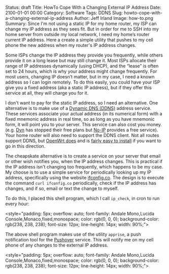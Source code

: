 Status: draft
Title: HowTo Cope With a Changing External IP Address
Date: 2100-01-01 00:00
Category: Software
Tags: DDNS
Slug: howto-cope-with-a-changing-external-ip-address
Author: Jeff Irland
Image: how-to.png
Summary: Since I'm not using a static IP for my home router, my ISP can change my IP address as they sees fit. But in order for me to SSH into my home server from outside my local network, I need my home’s router current IP address.  Here a create a simple utility that pushes to my cell phone the new address when my router's IP address changes.

Some ISPs change the IP address they provide you frequently,
while others provide it on a long lease but may still change it.
Most ISPs allocate their range of IP addresses dynamically (using DHCP),
and the “lease” is often set to 24 hours,
which is why your address might change frequently.
For most users, changing IP doesn’t matter,
but in my case, I need a known address so I can login remotely.
To do this easily, you could have your ISP give you a fixed address
(aka a static IP address),
but if they offer this service at all, they will charge you for it.

I don't want to pay for the static IP address, so I need an alternative.
One alternative is to make use of a [Dynamic DNS (DDNS)][01] address service.
These services associate your actual address (in its numerical form)
with a fixed mnemonic address in real time,
so as long as you have  mnemonic form, it will point you to  your server.
This service can also cost you money.
(e.g. [Dyn][02] has stopped their free plans
but [No-IP][03] provides a free service).
Your home router will also need to support the DDNS client.
Not all routes support DDNS,
but [OpenWrt does][04] and is [fairly easy to install][05]
if you want to go in this direction.

The cheapskate alternative is to create a service on your server
that email or other wish notifies you, when the IP address changes.
This is practical if the IP address isn't changing too frequently,
which happens to be my case.
My choose is to use a  simple service for periodically looking up my IP address,
specifically using the website [ifconfig.co][06].
The design is to execute the command `curl ifconfig.co` periodically,
check if the IP address has changes, and if so, email or text the change to myself.

To do this, I placed this shell program, which I call `ip_check`,
in cron to run every hour:

<!-- -------- Start: Gist Code Snippet --------- -->
<style="padding: 5px; overflow: auto; font-family: Andale Mono,Lucida Console,Monaco,fixed,monospace; color: rgb(0, 0, 0); background-color: rgb(238, 238, 238); font-size: 12px; line-height: 14px; width: 90%;">
    <script src="xxx ip_check xxx"></script>
</style>
<!-- --------- End: Gist Code Snippet ---------- -->

The above shell program makes use of the utility `apprise`,
a push notification tool for the [Pushover][07] service.
This will notify me on my cell phone of any changes to the external IP address.

<!-- -------- Start: Gist Code Snippet --------- -->
<style="padding: 5px; overflow: auto; font-family: Andale Mono,Lucida Console,Monaco,fixed,monospace; color: rgb(0, 0, 0); background-color: rgb(238, 238, 238); font-size: 12px; line-height: 14px; width: 90%;">
    <script src="https://gist.github.com/jeffskinnerbox/13cd61e4d99feb0dcbca.js"></script>
</style>
<!-- --------- End: Gist Code Snippet ---------- -->



[01]:https://en.wikipedia.org/wiki/Dynamic_DNS
[02]:http://dyn.com/dns/
[03]:http://www.noip.com/
[04]:https://wiki.openwrt.org/doc/howto/ddns.client
[05]:http://www.pebra.net/blog/2014/02/07/installing-openwrt-on-wd-mynet-n600/
[06]:http://ifconfig.co/
[07]:https://pushover.net/
